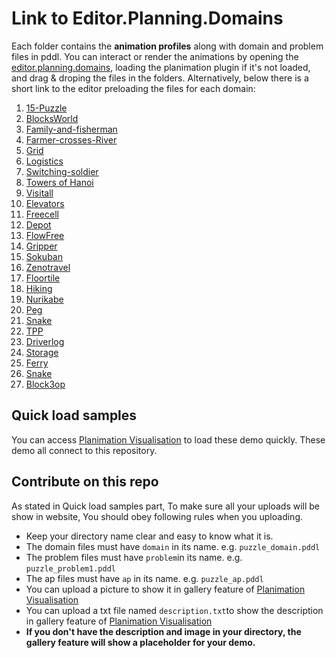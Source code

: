 # Link to Editor.Planning.Domains

Each folder contains the **animation profiles** along with domain and problem files in pddl. You can interact or render the animations by opening the [editor.planning.domains](http://editor.planning.domains/#read_session=LwNY8sppTZ), loading the planimation plugin if it's not loaded, and drag & droping the files in the folders. Alternatively, below there is a short link to the editor preloading the files for each domain:

1. [15-Puzzle](http://editor.planning.domains/#read_session=opu31yHZOi)
2. [BlocksWorld](http://editor.planning.domains/#read_session=0NKmKNlPZV)
3. [Family-and-fisherman](http://editor.planning.domains/#read_session=GrXosSLise)
4. [Farmer-crosses-River](http://editor.planning.domains/#read_session=rYeAF8SAUh)
5. [Grid](http://editor.planning.domains/#read_session=PxrcHHw7rk)
6. [Logistics](http://editor.planning.domains/#read_session=P1PMRZfHSZ)
7. [Switching-soldier](http://editor.planning.domains/#read_session=Ma7fRrgzMv)
8. [Towers of Hanoi](http://editor.planning.domains/#read_session=7doJXh2b8N)
9. [Visitall](http://editor.planning.domains/#read_session=yApCBegR7j)
10. [Elevators](http://editor.planning.domains/#read_session=dlgnCMwcwC)
11. [Freecell](http://editor.planning.domains/#read_session=q8Rh3Y7sSE)
12. [Depot](http://editor.planning.domains/#read_session=MFmtS8g0ar)
13. [FlowFree](http://editor.planning.domains/#read_session=dbnH15yyMF)
14. [Gripper](http://editor.planning.domains/#read_session=jKknyAIR29)
15. [Sokuban](https://editor.planning.domains/#read_session=qSABTuifk3)
17. [Zenotravel](https://editor.planning.domains/#read_session=sX9kra1FQm)
18. [Floortile](https://editor.planning.domains/#read_session=qUo9dmdKgG)
19. [Hiking](http://editor.planning.domains/#read_session=LwNY8sppTZ)
20. [Nurikabe](https://editor.planning.domains/#read_session=iKykgU5Ozm)
21. [Peg](https://editor.planning.domains/#read_session=9xfAMlLMDg)
22. [Snake](https://editor.planning.domains/#read_session=T683ydMmDw)
23.  [TPP](http://editor.planning.domains/#read_session=mz2BJxLOb5)
24. [Driverlog](https://editor.planning.domains/#read_session=fu1QYGDLiZ)
25. [Storage](https://editor.planning.domains/#read_session=D4QocB96ka)
26. [Ferry](https://editor.planning.domains/#read_session=2EbNy1HGQU)
27. [Snake](https://editor.planning.domains/#read_session=ANFZ0djty7)
28. [Block3op](https://editor.planning.domains/#read_session=XmsVLWAkpF)


## Quick load samples

You can access [Planimation Visualisation](http://47.236.182.248:8080/problem) to load these demo quickly. These demo all connect to this repository.



## Contribute on this repo

As stated in Quick load samples part, To make sure all your uploads will be show in website, You should obey following rules when you uploading.

- Keep your directory name clear and easy to know what it is.
- The domain files must have `domain` in its name. e.g. `puzzle_domain.pddl`
- The problem files must have `problem`in its name. e.g. `puzzle_problem1.pddl`
- The ap files must have `ap` in its name. e.g. `puzzle_ap.pddl`
- You can upload a picture to show it in gallery feature of  [Planimation Visualisation](http://47.236.182.248:8080/problem)
- You can upload a txt file named `description.txt`to show the description in gallery feature of  [Planimation Visualisation](http://47.236.182.248:8080/problem)
- **If you don't have the description and image in your directory, the gallery feature will show a placeholder for your demo.**

